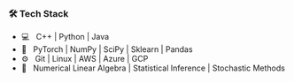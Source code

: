 <h3>🛠 Tech Stack</h3>

- 💻 &nbsp; C++ | Python | Java 
- 🤖 &nbsp; PyTorch | NumPy | SciPy | Sklearn | Pandas
- ⚙️ &nbsp; Git | Linux | AWS | Azure | GCP
- 📘 &nbsp; Numerical Linear Algebra | Statistical Inference | Stochastic Methods
